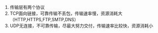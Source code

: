 1. 传输层有两个协议
2. TCP面向链接，可靠传输不丢包，传输速率慢，资源消耗大（HTTP,HTTPS,FTP,SMTP,DNS）
3. UDP无连接，不可靠传输，尽最大努力交付，传输速率比较快，资源消耗小